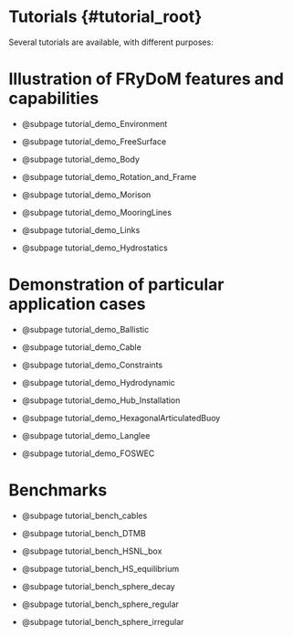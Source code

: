 Tutorials {#tutorial_root}
==========================

Several tutorials are available, with different purposes:

Illustration of FRyDoM features and capabilities
================================================

-   @subpage tutorial_demo_Environment
    
-   @subpage tutorial_demo_FreeSurface
    
-   @subpage tutorial_demo_Body

-   @subpage tutorial_demo_Rotation_and_Frame
    
-   @subpage tutorial_demo_Morison
    
-   @subpage tutorial_demo_MooringLines

-   @subpage tutorial_demo_Links

-   @subpage tutorial_demo_Hydrostatics


Demonstration of particular application cases
=============================================

-   @subpage tutorial_demo_Ballistic

-   @subpage tutorial_demo_Cable

-   @subpage tutorial_demo_Constraints

-   @subpage tutorial_demo_Hydrodynamic

-   @subpage tutorial_demo_Hub_Installation

-   @subpage tutorial_demo_HexagonalArticulatedBuoy

-   @subpage tutorial_demo_Langlee

-   @subpage tutorial_demo_FOSWEC


Benchmarks
==========

-   @subpage tutorial_bench_cables

-   @subpage tutorial_bench_DTMB

-   @subpage tutorial_bench_HSNL_box

-   @subpage tutorial_bench_HS_equilibrium

-   @subpage tutorial_bench_sphere_decay

-   @subpage tutorial_bench_sphere_regular

-   @subpage tutorial_bench_sphere_irregular